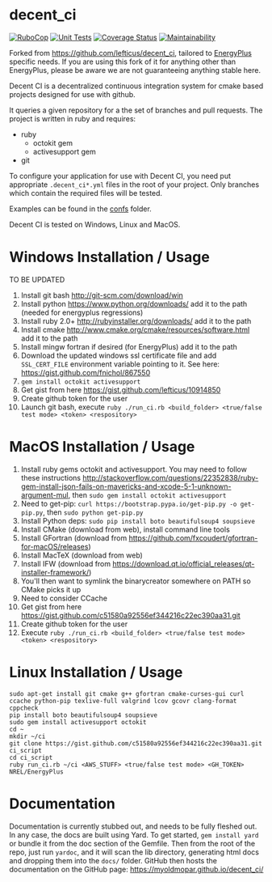 decent_ci
=========

[![RuboCop](https://github.com/Myoldmopar/decent_ci/actions/workflows/rubocop.yml/badge.svg)](https://github.com/Myoldmopar/decent_ci/actions/workflows/rubocop.yml)
[![Unit Tests](https://github.com/Myoldmopar/decent_ci/actions/workflows/test.yml/badge.svg)](https://github.com/Myoldmopar/decent_ci/actions/workflows/test.yml)
[![Coverage Status](https://coveralls.io/repos/github/Myoldmopar/decent_ci/badge.svg?branch=master)](https://coveralls.io/github/Myoldmopar/decent_ci?branch=master)
[![Maintainability](https://api.codeclimate.com/v1/badges/2ec29367c38e431d4b8a/maintainability)](https://codeclimate.com/github/Myoldmopar/decent_ci/maintainability)

Forked from https://github.com/lefticus/decent_ci, tailored to [EnergyPlus ](https://github.com/NREL/EnergyPlus) specific needs.  If you are using this fork of it for anything other than EnergyPlus, please be aware we are not guaranteeing anything stable here.

Decent CI is a decentralized continuous integration system for cmake based projects designed for use with github.

It queries a given repository for a the set of branches and pull requests. The project is written in ruby and requires:

- ruby
  - octokit gem
  - activesupport gem
- git

To configure your application for use with Decent CI, you need put appropriate `.decent_ci*.yml` files in the root of your project. Only branches which contain the required files will be tested.

Examples can be found in the [confs](confs) folder.

Decent CI is tested on Windows, Linux and MacOS.

# Windows Installation / Usage

TO BE UPDATED

 1. Install git bash http://git-scm.com/download/win
 2. Install python https://www.python.org/downloads/ add it to the path (needed for energyplus regressions)
 3. Install ruby 2.0+ http://rubyinstaller.org/downloads/ add it to the path
 4. Install cmake http://www.cmake.org/cmake/resources/software.html add it to the path
 5. Install mingw fortran if desired (for EnergyPlus) add it to the path
 6. Download the updated windows ssl certificate file and add `SSL_CERT_FILE` environment variable pointing to it. See here: https://gist.github.com/fnichol/867550
 7. `gem install octokit activesupport`
 8. Get gist from here https://gist.github.com/lefticus/10914850
 9. Create github token for the user
 10. Launch git bash, execute `ruby ./run_ci.rb <build_folder> <true/false test mode> <token> <respository>`

# MacOS Installation / Usage

 1. Install ruby gems octokit and activesupport. You may need to follow these instructions http://stackoverflow.com/questions/22352838/ruby-gem-install-json-fails-on-mavericks-and-xcode-5-1-unknown-argument-mul, then  `sudo gem install octokit activesupport`
 2. Need to get-pip: `curl https://bootstrap.pypa.io/get-pip.py -o get-pip.py`, then `sudo python get-pip.py`
 3. Install Python deps: `sudo pip install boto beautifulsoup4 soupsieve`
 4. Install CMake (download from web), install command line tools
 5. Install GFortran (download from https://github.com/fxcoudert/gfortran-for-macOS/releases)
 6. Install MacTeX (download from web)
 7. Install IFW (download from https://download.qt.io/official_releases/qt-installer-framework/)
 8. You'll then want to symlink the binarycreator somewhere on PATH so CMake picks it up
 9. Need to consider CCache
 10. Get gist from here https://gist.github.com/c51580a92556ef344216c22ec390aa31.git
 11. Create github token for the user
 12. Execute `ruby ./run_ci.rb <build_folder> <true/false test mode> <token> <respository>`

# Linux Installation / Usage

```
sudo apt-get install git cmake g++ gfortran cmake-curses-gui curl ccache python-pip texlive-full valgrind lcov gcovr clang-format cppcheck
pip install boto beautifulsoup4 soupsieve
sudo gem install activesupport octokit
cd ~
mkdir ~/ci
git clone https://gist.github.com/c51580a92556ef344216c22ec390aa31.git ci_script
cd ci_script
ruby run_ci.rb ~/ci <AWS_STUFF> <true/false test mode> <GH_TOKEN> NREL/EnergyPlus
```

# Documentation

Documentation is currently stubbed out, and needs to be fully fleshed out.
In any case, the docs are built using Yard.
To get started, `gem install yard` or bundle it from the doc section of the Gemfile.
Then from the root of the repo, just run `yardoc`, and it will scan the lib directory, generating html docs and dropping them into the `docs/` folder.
GitHub then hosts the documentation on the GitHub page: https://myoldmopar.github.io/decent_ci/ 
